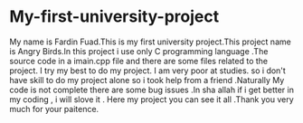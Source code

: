 # My-first-university-project
My name is Fardin Fuad.This is my first university project.This project name is Angry Birds.In this project i use only C programming language .The source code in a imain.cpp file and there are some files related to the project.  I try my best to do my project. I am very poor at studies. so i don't have skill to do my project alone so i took  help from a friend .Naturally My code is not complete there are some bug issues .In sha allah if i get better in my coding , i will slove it . Here my project you can see it all .Thank you very much for your paitence. 

